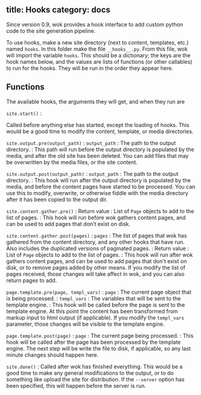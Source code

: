 title: Hooks
category: docs
---
Since version 0.9, wok provides a hook interface to add custom python code to
the site generation pipeline.

To use hooks, make a new site directory (next to content, templates, etc.)
named `hooks`. In this folder make the file `__hooks__.py`. From this file, wok
will import the variable `hooks`. This should be a dictionary; the keys are the
hook names below, and the values are lists of functions (or other callables) to
run for the hooks. They will be run in the order they appear here.

Functions
---------
The available hooks, the arguments they will get, and when they run are

<!-- I don't know why this <p> isn't applied automatically... -->
`site.start()`
:   <p>Called before anything else has started, except the loading of hooks. This would be a good time to modify the content, template, or media directories.</p>

`site.output.pre(output_path)`
:   `output_path`
    :   The path to the output directory.
:   This path will run before the output directory is populated by the media,
    and after the old site has been deleted. You can add files that may be
    overwritten by the media files, or the site content.

`site.output.post(output_path)`
:   `output_path`
    :   The path to the output directory.
:   This hook will run after the output directory is populated by the media,
    and before the content pages have started to be processed. You can use this
    to modify, overwrite, or otherwise fiddle with the media directory after it
    has been copied to the output dir.

`site.content.gather.pre()`
:   Return value
    :   List of `Page` objects to add to the list of pages.
:   This hook will run before wok gathers content pages, and can be used to add
    pages that don't exist on disk.

`site.content.gather.post(pages)`
:   `pages`
    :   The list of pages that wok has gathered from the content directory, and
        any other hooks that have run. Also includes the duplicated versions of
        paginated pages.
:   Return value
    :   List of `Page` objects to add to the list of pages.
:   This hook will run after wok gathers content pages, and can be used to add
    pages that don't exist on disk, or to remove pages added by other means. If
    you modify the list of pages received, those changes will take affect in
    wok, and you can also return pages to add.

`page.template.pre(page, templ_vars)`
:   `page`
    :   The current page object that is being processed.
:   `templ_vars`
    :   The variables that will be sent to the template engine.
:   This hook will be called before the page is sent to the template engine. At
    this point the content has been transformed from markup input to html
    output (if applicable). If you modify the `templ_vars` parameter, those
    changes will be visible to the template engine.

`page.template.post(page)`
:   `page`
    :   The current page being processed.
:   This hook will be called after the page has been processed by the template
    engine. The next step will be write the file to disk, if applicable, so any
    last minute changes should happen here.

`site.done()`
:   Called after wok has finished everything. This would be a good time to make
    any general modifications to the output, or to do something like upload the
    site for distribution. If the `--server` option has been specified, this
    will happen before the server is run.

